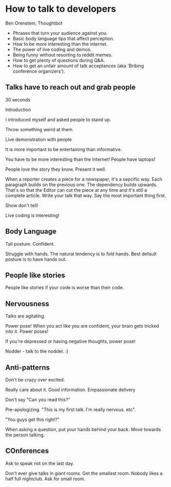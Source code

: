 # How to talk to developers

Ben Orenstein, Thoughtbot

* Phrases that turn your audience against you. 
* Basic body language tips that affect perception. 
* How to be more interesting than the internet. 
* The power of live coding and demos. 
* Being funny without resorting to reddit memes. 
* How to get plenty of questions during Q&A. 
* How to get an unfair amount of talk acceptances (aka 'Bribing conference organizers').

## Talks have to reach out and grab people

30 seconds

Introduction

I introduced myself and asked people to stand up.

Throw something weird at them.

Live demonstration with people

It is more important to be entertaining than informative.

You have to be more interesting than the Internet! People have laptops!

People love the story they know. Present it well.

When a reporter creates a piece for a newspaper, it's a sepcific way. Each paragraph builds on the previous one. The dependency builds upwards. That's so that the Editor can cut the piece at any time and it's still a complete article. Write your talk that way. Say the most important thing first.

Show don't tell!

Live coding is interesting!

## Body Language

Tall posture. Confident.

Struggle with hands. The natural tendency is to fold hands. Best default posture is to have hands out.

## People like stories

People like stories if your code is worse than their code.

## Nervousness

Talks are agitating. 

Power pose! When you act like you are confident, your brain gets tricked into it. Power poses!

If you're depressed or having negative thoughts, power pose!

Nodder - talk to the nodder. :)

## Anti-patterns

Don't be crazy over excited. 

Really care about it. Good information. Empassionate delivery

Don't say "Can you read this?"

Pre-apologizing. "This is my first talk. I'm really nervous. etc".

"You guys get this right?"

When asking a question, put your hands behind your back. Move towards the person talking.

## COnferences

Ask to speak not on the last day.

Don't ever give talks in giant rooms. Get the smallest room. Nobody likes a half full nightclub. Ask for small room.



